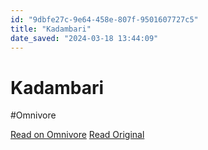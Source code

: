 ```yaml
---
id: "9dbfe27c-9e64-458e-807f-9501607727c5"
title: "Kadambari"
date_saved: "2024-03-18 13:44:09"
---
```


# Kadambari
#Omnivore

[Read on Omnivore](https://omnivore.app/me/kadambari-18e51ce283b)
[Read Original](https://kadambari.bearblog.dev)

